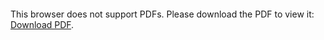 <object data="christ-in-song/CIS1908pdfs/456.pdf" type="application/pdf" width="100%" height="1024px">
    <embed src="christ-in-song/CIS1908pdfs/456.pdf">
        <p>This browser does not support PDFs. Please download the PDF to view it: <a href="christ-in-song/CIS1908pdfs/456.pdf">Download PDF</a>.</p>
    </embed>
</object>
